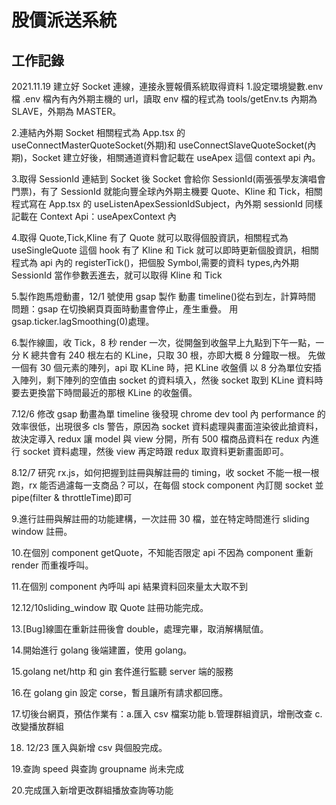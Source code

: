 # 股價派送系統

## 工作記錄

2021.11.19 建立好 Socket 連線，連接永豐報價系統取得資料 1.設定環境變數.env 檔
.env 檔內有內外期主機的 url，讀取 env 檔的程式為 tools/getEnv.ts
內期為 SLAVE，外期為 MASTER。

2.連結內外期 Socket
相關程式為 App.tsx 的 useConnectMasterQuoteSocket(外期)和 useConnectSlaveQuoteSocket(內期)，Socket 建立好後，相關通道資料會記載在 useApex 這個 context api 內。

3.取得 SessionId
連結到 Socket 後 Socket 會給你 SessionId(兩張張學友演唱會門票)，有了 SessionId 就能向豐全球內外期主機要 Quote、Kline 和 Tick，相關程式寫在 App.tsx 的 useListenApexSessionIdSubject，內外期 sessionId 同樣記載在 Context Api：useApexContext 內

4.取得 Quote,Tick,Kline
有了 Quote 就可以取得個股資訊，相關程式為 useSingleQuote 這個 hook
有了 Kline 和 Tick 就可以即時更新個股資訊，相關程式為 api 內的 registerTick()，把個股 Symbol,需要的資料 types,內外期 SessionId 當作參數丟進去，就可以取得 Kline 和 Tick

5.製作跑馬燈動畫，12/1 號使用 gsap 製作
動畫 timeline()從右到左，計算時間
問題：gsap 在切換網頁頁面時動畫會停止，產生重疊。
用 gsap.ticker.lagSmoothing(0)處理。

6.製作線圖，收 Tick，8 秒 render 一次，從開盤到收盤早上九點到下午一點，一分 K 總共會有 240 根左右的 KLine，只取 30 根，亦即大概 8 分鐘取一根。
先做一個有 30 個元素的陣列，api 取 KLine 時，把 KLine 收盤價 以 8 分為單位安插入陣列，剩下陣列的空值由 socket 的資料填入，然後 socket 取到 KLine 資料時要去更換當下時間最近的那根 KLine 的收盤價。

7.12/6 修改 gsap 動畫為單 timeline 後發現 chrome dev tool 內 performance 的效率很低，出現很多 cls 警告，原因為 socket 資料處理與畫面渲染彼此搶資料，故決定導入 redux 讓 model 與 view 分開，所有 500 檔商品資料在 redux 內進行 socket 資料處理，然後 view 再定時跟 redux 取資料更新畫面即可。

8.12/7 研究 rx.js，如何把握到註冊與解註冊的 timing，收 socket 不能一根一根跑，rx 能否過濾每一支商品？可以，在每個 stock component 內訂閱 socket 並 pipe(filter & throttleTime)即可

9.進行註冊與解註冊的功能建構，一次註冊 30 檔，並在特定時間進行 sliding window 註冊。

10.在個別 component getQuote，不知能否限定 api 不因為 component 重新 render 而重複呼叫。

11.在個別 component 內呼叫 api 結果資料回來量太大取不到

12.12/10sliding_window 取 Quote 註冊功能完成。

13.[Bug]線圖在重新註冊後會 double，處理完畢，取消解構賦值。

14.開始進行 golang 後端建置，使用 golang。

15.golang net/http 和 gin 套件進行監聽 server 端的服務

16.在 golang gin 設定 corse，暫且讓所有請求都回應。

17.切後台網頁，預估作業有：a.匯入 csv 檔案功能 b.管理群組資訊，增刪改查 c.改變播放群組

18. 12/23 匯入與新增 csv 與個股完成。

19.查詢 speed 與查詢 groupname 尚未完成

20.完成匯入新增更改群組播放查詢等功能
